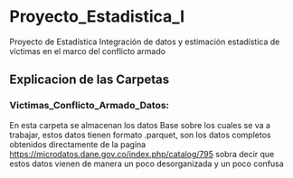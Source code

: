 # Proyecto_Estadistica_I
Proyecto de Estadística Integración de datos y estimación estadística de víctimas en el marco del conflicto armado

## Explicacion de las Carpetas
### Victimas_Conflicto_Armado_Datos:
En esta carpeta se almacenan los datos Base sobre los cuales se va a trabajar, estos datos tienen formato .parquet, son los datos completos obtenidos directamente de la pagina https://microdatos.dane.gov.co/index.php/catalog/795 sobra decir que estos datos vienen de manera un poco desorganizada y un poco confusa
